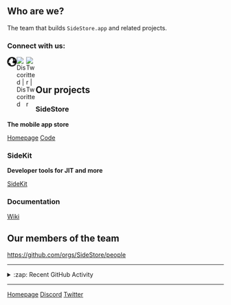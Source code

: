 <!-- 
Docs: How to use GitHub README and actions to auto-generate embedded content.
https://github.com/anuraghazra/github-readme-stats
https://www.youtube.com/watch?v=n6d4KHSKqGk
https://github.com/rahuldkjain/github-profile-readme-generator
 -->

## Who are we?

The team that builds `SideStore.app` and related projects.

### Connect with us:

<!--
[![Website](https://img.shields.io/website?label=sidestore.io&style=for-the-badge&url=https://sidestore.io)](https://sidestore.io)
[![Twitter Follow](https://img.shields.io/twitter/follow/sidestore_io?color=1DA1F2&logo=twitter&style=for-the-badge)](https://twitter.com/intent/follow?original_referer=https%3A%2F%2Fgithub.com%2Fsidestore&screen_name=sidestore)
[![GitHub Followers](https://img.shields.io/github/followers/sidestore?style=for-the-badge)]()
[![GitHub Sponsors](https://img.shields.io/github/sponsors/sidestore?style=for-the-badge
)]() 
-->

[<img align="left" alt="sidestore.io" width="22px" src="https://raw.githubusercontent.com/iconic/open-iconic/master/svg/globe.svg" />][website]
[<img align="left" alt="Discord | Discord" width="22px" src="https://cdn.jsdelivr.net/npm/simple-icons@v3/icons/discord.svg" />][discord]
[<img align="left" alt="Twitter | Twitter" width="22px" src="https://cdn.jsdelivr.net/npm/simple-icons@v3/icons/twitter.svg" />][twitter]

<br />
<br />

## Our projects

### SideStore

__The mobile app store__

[Homepage][website]
[Code][git.sidestore]

### SideKit

__Developer tools for JIT and more__

[SideKit][git.sidekit]

### Documentation

[Wiki][wiki]

## Our members of the team

https://github.com/orgs/SideStore/people

---

<details>
  <summary>:zap: Recent GitHub Activity</summary>

<!--START_SECTION:activity-->
1. ❗️ Opened issue [#695](https://github.com/SideStore/SideStore/issues/695) in [SideStore/SideStore](https://github.com/SideStore/SideStore)
2. 🗣 Commented on [#555](https://github.com/SideStore/SideStore/issues/555) in [SideStore/SideStore](https://github.com/SideStore/SideStore)
3. 🗣 Commented on [#669](https://github.com/SideStore/SideStore/issues/669) in [SideStore/SideStore](https://github.com/SideStore/SideStore)
4. 🗣 Commented on [#669](https://github.com/SideStore/SideStore/issues/669) in [SideStore/SideStore](https://github.com/SideStore/SideStore)
5. 🗣 Commented on [#669](https://github.com/SideStore/SideStore/issues/669) in [SideStore/SideStore](https://github.com/SideStore/SideStore)
6. 🗣 Commented on [#669](https://github.com/SideStore/SideStore/issues/669) in [SideStore/SideStore](https://github.com/SideStore/SideStore)
7. 🗣 Commented on [#694](https://github.com/SideStore/SideStore/issues/694) in [SideStore/SideStore](https://github.com/SideStore/SideStore)
8. 🗣 Commented on [#694](https://github.com/SideStore/SideStore/issues/694) in [SideStore/SideStore](https://github.com/SideStore/SideStore)
9. 🗣 Commented on [#692](https://github.com/SideStore/SideStore/issues/692) in [SideStore/SideStore](https://github.com/SideStore/SideStore)
10. ❗️ Opened issue [#694](https://github.com/SideStore/SideStore/issues/694) in [SideStore/SideStore](https://github.com/SideStore/SideStore)
11. ❌ Closed PR [#5](https://github.com/SideStore/minimuxer/pull/5) in [SideStore/minimuxer](https://github.com/SideStore/minimuxer)
12. 🗣 Commented on [#7](https://github.com/SideStore/minimuxer/issues/7) in [SideStore/minimuxer](https://github.com/SideStore/minimuxer)
13. 🗣 Commented on [#693](https://github.com/SideStore/SideStore/issues/693) in [SideStore/SideStore](https://github.com/SideStore/SideStore)
14. ❗️ Closed issue [#693](https://github.com/SideStore/SideStore/issues/693) in [SideStore/SideStore](https://github.com/SideStore/SideStore)
15. ❗️ Opened issue [#693](https://github.com/SideStore/SideStore/issues/693) in [SideStore/SideStore](https://github.com/SideStore/SideStore)
16. 🗣 Commented on [#692](https://github.com/SideStore/SideStore/issues/692) in [SideStore/SideStore](https://github.com/SideStore/SideStore)
17. 🗣 Commented on [#691](https://github.com/SideStore/SideStore/issues/691) in [SideStore/SideStore](https://github.com/SideStore/SideStore)
18. 🗣 Commented on [#691](https://github.com/SideStore/SideStore/issues/691) in [SideStore/SideStore](https://github.com/SideStore/SideStore)
19. 🗣 Commented on [#692](https://github.com/SideStore/SideStore/issues/692) in [SideStore/SideStore](https://github.com/SideStore/SideStore)
20. 🗣 Commented on [#692](https://github.com/SideStore/SideStore/issues/692) in [SideStore/SideStore](https://github.com/SideStore/SideStore)
<!--END_SECTION:activity-->

</details>

---

[Homepage][patreon] [Discord][discord] [Twitter][twitter]

<!--
- [Patreon][patreon]
- [OpenCollective][opencollective]
- [YouTube][youtube]
-->

[website]: https://sidestore.io
[wiki]: https://wiki.sidestore.io
[twitter]: https://twitter.com/sidestore_io
[discord]: https://discord.gg/sidestore-949183273383395328
[youtube]: https://youtube.com/TODO
[patreon]: https://www.patreon.com/SideStore
[opencollective]: https://opencollective.com/TODO
[git.sidestore]: https://github.com/SideStore/SideStore/
[git.sidekit]: https://github.com/SideStore/SideKit

